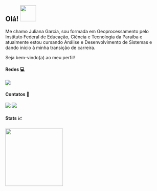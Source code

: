 ## Olá! <img src="https://media.giphy.com/media/mGcNjsfWAjY5AEZNw6/giphy.gif" width="50"></h2>
Me chamo Juliana Garcia, sou formada em Geoprocessamento pelo Instituto Federal de Educação, Ciência e Tecnologia da Paraíba e atualmente estou cursando Análise e Desenvolvimento de Sistemas e dando início à minha transição de carreira.



Seja bem-vindo(a) ao meu perfil!

#### Redes 💻
<div>
<a href="https://www.linkedin.com/in/juliana-garcia-almeida" target="_blank"><img src="https://img.shields.io/badge/-LinkedIn-%230077B5?style=for-the-badge&logo=linkedin&logoColor=white" target="_blank"></a>
</div>

#### Contatos 💬
<div>
<a href = "mailto:juliana.garciah@gmail.com"><img src="https://img.shields.io/badge/Gmail-D14836?style=for-the-badge&logo=gmail&logoColor=white" target="_blank"></a>  
<a href = "https://api.whatsapp.com/send?phone=5583996146788"><img src=https://img.shields.io/badge/-Whatsapp-%230077B5?style=for-the-badge&logo=whatsapp&logoColor=green target="_blank"></a>
</div>

#### Stats 📈
<a href="https://github.com/julianagarciaa">
<img height="180em" src="https://github-readme-stats.vercel.app/api/top-langs/?username=julianagarciaa&layout=compact&langs_count=7&theme=dracula"/>
<!---
<img height="180em" src="https://github-readme-stats.vercel.app/api?username=julianagarciaa&show_icons=true&theme=dracula&include_all_commits=true&count_private=true"/>
--->
<!---
julianagarciaa/julianagarciaa is a ✨ special ✨ repository because its `README.md` (this file) appears on your GitHub profile.
You can click the Preview link to take a look at your changes.
--->
